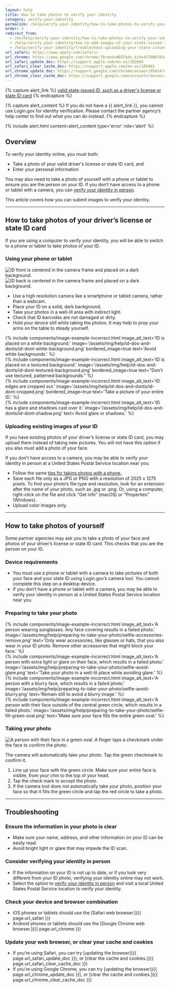 ```yaml
---
layout: help
title: How to take photos to verify your identity
category: verify-your-identity
permalink: /help/verify-your-identity/how-to-take-photos-to-verify-your-identity/
order: 3
redirect_from:
  - /en/help/verify-your-identity/how-to-take-photos-to-verify-your-identity/
  - /help/verify-your-identity/how-to-add-images-of-your-state-issued-id/
  - /help/verify-your-identity/troubleshoot-uploading-your-state-issued-id/
url_safari: https://www.apple.com/safari/
url_chrome: https://www.google.com/chrome/?brand=WDIF&ds_kid=43700078347700321&gad_source=1&gclid=CjwKCAjww_iwBhApEiwAuG6ccAvZWVPqrBawjLCJp6uWvrMplezDwWVR7AnWXZhu-4He4V3oXJBOrRoCtTwQAvD_BwE&gclsrc=aw.ds
url_safari_update_doc: https://support.apple.com/en-us/102665
url_safari_clear_cache_doc: https://support.apple.com/en-us/105082
url_chrome_update_doc: https://support.google.com/chrome/answer/95414?co=GENIE.Platform%3DAndroid&hl=en&oco=1
url_chrome_clear_cache_doc: https://support.google.com/accounts/answer/32050?co=GENIE.Platform%3DAndroid&hl=en&oco=1
---
```


{% capture alert_link %}
  <a href="/help/verify-your-identity/accepted-identification-documents/" class="usa-link">valid state-issued ID, such as a driver's license or state ID card</a>
{% endcapture %}

{% capture alert_content %}
  If you do not have a {{ alert_link }}, you cannot use Login.gov for identity verification.
  Please contact the partner agency’s help center to find out what you can do instead.
{% endcapture %}

{%
  include alert.html
  content=alert_content
  type='error'
  role='alert'
%}

## Overview

To verify your identity online, you must both:

* Take a photo of your valid driver's license or state ID card, and
* Enter your personal information

You may also need to take a photo of yourself with a phone or tablet to ensure you are the person on your ID. If you don’t have access to a phone or tablet with a camera, you can [verify your identity in person](/help/verify-your-identity/verify-your-identity-in-person/).

This article covers how you can submit images to verify your identity.

---

## How to take photos of your driver’s license or state ID card

If you are using a computer to verify your identity, you will be able to switch to a phone or tablet to take photos of your ID.

### Using your phone or tablet

<div class="grid-row grid-gap margin-bottom-2">
  <div class="tablet:grid-col">
    <img alt="ID front is centered in the camera frame and placed on a dark background." src="{{ site.baseurl }}/assets/img/help/id-dos-and-donts/id-do-front.png" />
  </div>
  <div class="tablet:grid-col">
    <img alt="ID back is centered in the camera frame and placed on a dark background." src="{{ site.baseurl }}/assets/img/help/id-dos-and-donts/id-do-back.png" />
  </div>
</div>

* Use a high resolution camera like a smartphone or tablet camera, rather than a webcam.
* Place your ID on a solid, dark background.
* Take your photos in a well-lit area with indirect light.
* Check that ID barcodes are not damaged or dirty.
* Hold your device still while taking the photos. It may help to prop your arms on the table to steady yourself.

<div class="grid-row grid-gap">
  <div class="tablet:grid-col">
    {%
      include components/image-example-incorrect.html
      image_alt_text='ID is placed on a white background.'
      image='/assets/img/help/id-dos-and-donts/id-dont-white-background.png'
      bordered_image=true
      text='Avoid white backgrounds.'
    %}
  </div>
  <div class="tablet:grid-col">
    {%
      include components/image-example-incorrect.html
      image_alt_text='ID is placed on a textured background.'
      image='/assets/img/help/id-dos-and-donts/id-dont-textured-background.png'
      bordered_image=true
      text="Don't use textured, patterned backgrounds."
    %}
  </div>
</div>
<div class="grid-row grid-gap">
  <div class="tablet:grid-col">
    {%
      include components/image-example-incorrect.html
      image_alt_text='ID edges are cropped out.'
      image='/assets/img/help/id-dos-and-donts/id-dont-cropped.png'
      bordered_image=true
      text='Take a picture of your entire ID.'
    %}
  </div>
  <div class="tablet:grid-col">
    {%
      include components/image-example-incorrect.html
      image_alt_text='ID has a glare and shadows cast over it.'
      image='/assets/img/help/id-dos-and-donts/id-dont-shadow.png'
      text='Avoid glare or shadows.'
    %}
  </div>
</div>

### Uploading existing images of your ID

If you have existing photos of your driver’s license or state ID card, you may upload them instead of taking new pictures. You will not have this option if you also must add a photo of your face.

If you don’t have access to a camera, you may be able to verify your identity in person at a United States Postal Service location near you.

* Follow the same [tips for taking photos with a phone.](#using-your-phone-or-tablet)
* Save each file only as a JPG or PNG with a resolution of 2025 x 1275 pixels. To find your photo’s file type and resolution, look for an extension after the name of your photo, such as .jpg or .png. Or, using a computer, right-click on the file and click “Get info” (macOS) or “Properties” (Windows).
* Upload color images only.

---

## How to take photos of yourself

Some partner agencies may ask you to take a photo of your face and photos of your driver’s license or state ID card. This checks that you are the person on your ID.

### Device requirements

* You must use a phone or tablet with a camera to take pictures of both your face and your state ID using Login.gov’s camera tool. You cannot complete this step on a desktop device. 
* If you don’t have a phone or tablet with a camera, you may be able to verify your identity in person at a United States Postal Service location near you.

### Preparing to take your photo

<div class="grid-row grid-gap">
  <div class="tablet:grid-col">
    {%
      include components/image-example-incorrect.html
      image_alt_text='A person wearing sunglasses. Any face covering results in a failed photo.'
      image='/assets/img/help/preparing-to-take-your-photo/selfie-accessories-remove.png'
      text='Only wear accessories, like glasses or hats, that you also wear in your ID photo. Remove other accessories that might block your face.'
    %}
  </div>
  <div class="tablet:grid-col">
    {%
      include components/image-example-incorrect.html
      image_alt_text='A person with extra light or glare on their face, which results in a failed photo.'
      image='/assets/img/help/preparing-to-take-your-photo/selfie-avoid-glare.png'
      text='Take your photo in a well-lit place while avoiding glare.'
    %}
  </div>
</div>
<div class="grid-row grid-gap">
  <div class="tablet:grid-col">
    {%
      include components/image-example-incorrect.html
      image_alt_text='A person with a blurry face, which results in a failed photo.'
      image='/assets/img/help/preparing-to-take-your-photo/selfie-avoid-blurry.png'
      text='Remain still to avoid a blurry image.'
    %}
  </div>
  <div class="tablet:grid-col">
    {%
      include components/image-example-incorrect.html
      image_alt_text='A person with their face outside of the central green circle, which results in a failed photo.'
      image='/assets/img/help/preparing-to-take-your-photo/selfie-fill-green-oval.png'
      text='Make sure your face fills the entire green oval.'
    %}
  </div>
</div>

### Taking your photo
<div class="grid-row grid-gap margin-bottom-2">
  <div class="tablet:grid-col">
    <img alt="A person with their face in a green oval. A finger taps a checkmark under the face to confirm the photo." src="{{ site.baseurl }}/assets/img/help/preparing-to-take-your-photo/selfie-do-checkmark.png" />
  </div>
</div>

The camera will automatically take your photo. Tap the green checkmark to confirm it.

1. Line up your face with the green circle. Make sure your entire face is visible, from your chin to the top of your head.
2. Tap the check mark to accept the photo.
3. If the camera tool does not automatically take your photo, position your face so that it fills the green circle and tap the red circle to take a photo.

---

## Troubleshooting

### Ensure the information in your photo is clear
* Make sure your name, address, and other information on your ID can be easily read.
* Avoid bright light or glare that may impede the ID scan.

### Consider verifying your identity in person
* If the information on your ID is not up to date, or if you look very different from your ID photo, verifying your identity online may not work.
* Select the option to [verify your identity in person](/help/verify-your-identity/verify-your-identity-in-person/) and visit a local United States Postal Service location to verify your identity.

### Check your device and browser combination
* iOS phones or tablets should use the [Safari web browser.]({{ page.url_safari }})
* Android phones or tablets should use the [Google Chrome web browser.]({{ page.url_chrome }})

### Update your web browser, or clear your cache and cookies
* If you’re using Safari, you can try [updating the browser]({{ page.url_safari_update_doc }}), or [clear the cache and cookies.]({{ page.url_safari_clear_cache_doc }})
* If you’re using Google Chrome, you can try [updating the browser]({{ page.url_chrome_update_doc }}), or [clear the cache and cookies.]({{ page.url_chrome_clear_cache_doc }})
